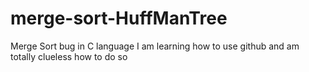 # merge-sort-HuffManTree
Merge Sort bug in C language
I am learning how to use github and am totally clueless how to do so
